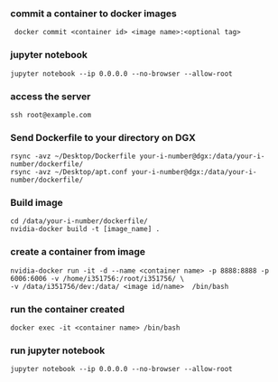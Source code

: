 ### commit a container to docker images
``` docker commit <container id> <image name>:<optional tag>```

### jupyter notebook
``` jupyter notebook --ip 0.0.0.0 --no-browser --allow-root ```

### access the server
``` ssh root@example.com ```

### Send Dockerfile to your directory on DGX
```
rsync -avz ~/Desktop/Dockerfile your-i-number@dgx:/data/your-i-number/dockerfile/
rsync -avz ~/Desktop/apt.conf your-i-number@dgx:/data/your-i-number/dockerfile/
```

### Build image
```
cd /data/your-i-number/dockerfile/
nvidia-docker build -t [image_name] .
```
### create a container from image
```
nvidia-docker run -it -d --name <container name> -p 8888:8888 -p 6006:6006 -v /home/i351756:/root/i351756/ \
-v /data/i351756/dev:/data/ <image id/name>  /bin/bash
```
### run the container created
``` docker exec -it <container name> /bin/bash ```

### run jupyter notebook
``` jupyter notebook --ip 0.0.0.0 --no-browser --allow-root ```
